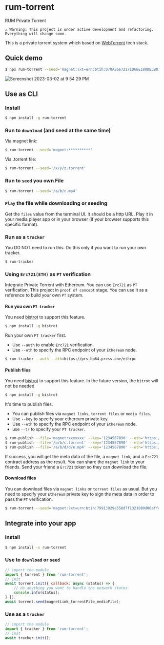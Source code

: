 # rum-torrent
RUM Private Torrent

`⚠️ Warning: This project is under active development and refactoring. Everything will change soon.`

This is a private torrent system which based on [WebTorrent](https://github.com/webtorrent/webtorrent) tech stack.

## Quick demo

```bash
$ npx rum-torrent --seed='magnet:?xt=urn:btih:D70A26672171D6BE180DE3B01FA11B24F8B67884&dn=The+Last+of+Us+S01E07+1080p+WEB+H264-CAKES&tr=http%3A%2F%2Fp4p.arenabg.com%3A1337%2Fannounce&tr=udp%3A%2F%2F47.ip-51-68-199.eu%3A6969%2Fannounce&tr=udp%3A%2F%2F9.rarbg.me%3A2780%2Fannounce&tr=udp%3A%2F%2F9.rarbg.to%3A2710%2Fannounce&tr=udp%3A%2F%2F9.rarbg.to%3A2730%2Fannounce&tr=udp%3A%2F%2F9.rarbg.to%3A2920%2Fannounce&tr=udp%3A%2F%2Fopen.stealth.si%3A80%2Fannounce&tr=udp%3A%2F%2Fopentracker.i2p.rocks%3A6969%2Fannounce&tr=udp%3A%2F%2Ftracker.coppersurfer.tk%3A6969%2Fannounce&tr=udp%3A%2F%2Ftracker.cyberia.is%3A6969%2Fannounce&tr=udp%3A%2F%2Ftracker.dler.org%3A6969%2Fannounce&tr=udp%3A%2F%2Ftracker.internetwarriors.net%3A1337%2Fannounce&tr=udp%3A%2F%2Ftracker.leechers-paradise.org%3A6969%2Fannounce&tr=udp%3A%2F%2Ftracker.openbittorrent.com%3A6969%2Fannounce&tr=udp%3A%2F%2Ftracker.opentrackr.org%3A1337&tr=udp%3A%2F%2Ftracker.pirateparty.gr%3A6969%2Fannounce&tr=udp%3A%2F%2Ftracker.tiny-vps.com%3A6969%2Fannounce&tr=udp%3A%2F%2Ftracker.torrent.eu.org%3A451%2Fannounce'
```

![Screenshot 2023-03-02 at 9 54 29 PM](https://user-images.githubusercontent.com/233022/223571763-1af6c143-fa87-4774-b442-b643d5c72b46.jpg)

## Use as CLI

### Install

```bash
$ npm install -g rum-torrent
```

### Run to `download` (and seed at the same time)

Via magnet link:

```bash
$ rum-torrent --seed='magnet:**********'
```

Via .torrent file:

```bash
$ rum-torrent --seed='/x/y/z.torrent'
```

### Run to `seed` you own File

```bash
$ rum-torrent --seed='/a/b/c.mp4'
```

### `Play` the file while downloading or seeding

Get the `files` value from the terminal UI. It should be a http URL. Play it in your media player app or in your browser (if your browser supports this specific format).

### Run as a `tracker`

You DO NOT need to run this. Do this only if you want to run your own tracker.

```bash
$ rum-tracker
```

### Using `Erc721(ETH)` as `PT` verification

Integrate Private Torrent with Ethereum. You can use `Erc721` as `PT` verification. This project in `proof of concept` stage. You can use it as a reference to build your own `PT` system.

#### Run you own `PT tracker`

You need [bistrot](https://github.com/Press-One/bistrot) to support this feature.

```bash
$ npm install -g bistrot
```

Run your own `PT tracker` first.

- Use `--auth` to enable `Erc721` verification.
- Use `--eth` to specify the RPC endpoint of your `Ethereum` node.

```bash
$ rum-tracker --auth --eth=https://prs-bp64.press.one/ethrpc
```

#### Publish files

You need [bistrot](https://github.com/Press-One/bistrot) to support this feature. In the future version, the `bitrot` will not be needed.

```bash
$ npm install -g bistrot
```

It's time to publish files.

- You can publish files via `magnet links`, `torrent files` or `media files`.
- Use `--key` to specify your ethereum private key.
- Use `--eth` to specify the RPC endpoint of your `Ethereum` node.
- use `--tr` to specify your `PT tracker`.

```bash
$ rum-publish --file='magnet:xxxxxxx' --key='1234567890' --eth='https://prs-bp64.press.one/ethrpc' --tr='https://prs-bp89.press.one/announce'
$ rum-publish --file='/a/b/c.torrent' --key='1234567890' --eth='https://prs-bp64.press.one/ethrpc' --tr='https://prs-bp89.press.one/announce'
$ rum-publish --file='/a/b/d/d/e.mp4' --key='1234567890' --eth='https://prs-bp64.press.one/ethrpc' --tr='https://prs-bp89.press.one/announce'
```

If success, you will get the meta data of the file, a `magnet link`, and a `Erc721` contract address as the result. You can share the `magnet link` to your friends. Send your friend a `Erc721` token so they can download the file.

#### Download files

You can download files via `magnet links` or `torrent files` as usual. But you need to specify your `Ethereum` private key to sign the meta data in order to pass the `PT` verification.

```bash
$ rum-torrent --seed='magnet:?xt=urn:btih:79913029e558d7f1321089d06affc1808d505e72&dn=lego.jurassic.world.the.legend.of.isla.nublar.s01e02.stampede.internal.720p.hdtv.x264-w4f.mkv&tr=http%3A%2F%2F127.0.0.1:8965%2Fannounce%2F{{RUM_PT_TOKEN}}&na=0xBf697e640e21CFe211a46201E0f4e6551667b028' --key=30b3185138df421ea913486c03d0c08a6b62a6adac2f96d1c0a989a05fe427c1
```

## Integrate into your app

### Install

```bash
$ npm install -s rum-torrent
```

### Use to `download` or `seed`

```js
// import the module
import { torrent } from 'rum-torrent';
// init
await torrent.init({ callback: async (status) => {
    // do anything you want to handle the network status
    console.info(status);
} });
await torrent.seed(magnetLink_torrentFile_mediaFile);
```

### Use as a `tracker`

```js
// import the module
import { tracker } from 'rum-torrent';
// init
await tracker.init();
```
